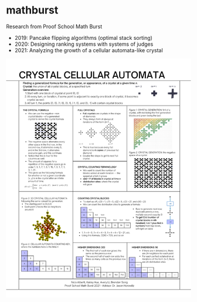 # mathburst
Research from Proof School Math Burst
- 2019: Pancake flipping algorithms (optimal stack sorting)
- 2020: Designing ranking systems with systems of judges
- 2021: Analyzing the growth of a cellular automata-like crystal

![2021 Research](images/mathburst2021_img.png)
